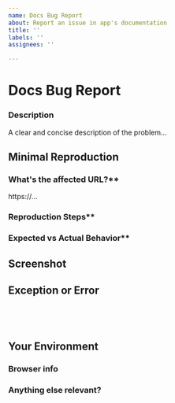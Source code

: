 ```yaml
---
name: Docs Bug Report
about: Report an issue in app's documentation
title: ''
labels: ''
assignees: ''

---
```


<!--

Oh hi there!

To expedite issue processing please search open and closed issues before submitting a new one.
Existing issues often contain information about workarounds, resolution, or progress updates.

-->

# Docs Bug Report

### Description

<!-- edit: --> A clear and concise description of the problem...


## Minimal Reproduction

### What's the affected URL?**
<!-- edit: --> https://...

### Reproduction Steps**
<!-- If applicable please list the steps to take to reproduce the issue -->

### Expected vs Actual Behavior**
<!-- If applicable please describe the difference between the expected and actual behavior after following the repro steps. -->

## Screenshot
<!-- Often a screenshot can help to capture the issue better than a long description. -->
<!-- upload a screenshot:-->

## Exception or Error
<pre><code>
<!-- If the issue is accompanied by an exception or an error, please share it below: -->

</code></pre>

## Your Environment

### Browser info
<!-- Is this a browser specific issue? If so, please specify the device, browser, and version. -->

### Anything else relevant?
<!-- Please provide additional info if necessary. -->
